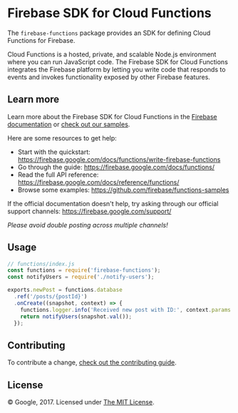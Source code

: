 # Firebase SDK for Cloud Functions

The `firebase-functions` package provides an SDK for defining Cloud Functions for Firebase.

Cloud Functions is a hosted, private, and scalable Node.js environment where you can run JavaScript
code. The Firebase SDK for Cloud Functions integrates the Firebase platform by letting you write
code that responds to events and invokes functionality exposed by other Firebase features.

## Learn more

Learn more about the Firebase SDK for Cloud Functions in
the [Firebase documentation](https://firebase.google.com/docs/functions/)
or [check out our samples](https://github.com/firebase/functions-samples).

Here are some resources to get help:

- Start with the quickstart: https://firebase.google.com/docs/functions/write-firebase-functions
- Go through the guide: https://firebase.google.com/docs/functions/
- Read the full API reference: https://firebase.google.com/docs/reference/functions/
- Browse some examples: https://github.com/firebase/functions-samples

If the official documentation doesn't help, try asking through our official support
channels: https://firebase.google.com/support/

_Please avoid double posting across multiple channels!_

## Usage

```js
// functions/index.js
const functions = require('firebase-functions');
const notifyUsers = require('./notify-users');

exports.newPost = functions.database
  .ref('/posts/{postId}')
  .onCreate((snapshot, context) => {
    functions.logger.info('Received new post with ID:', context.params.postId);
    return notifyUsers(snapshot.val());
  });
```

## Contributing

To contribute a change, [check out the contributing guide](.github/CONTRIBUTING.md).

## License

© Google, 2017. Licensed under [The MIT License](LICENSE).
